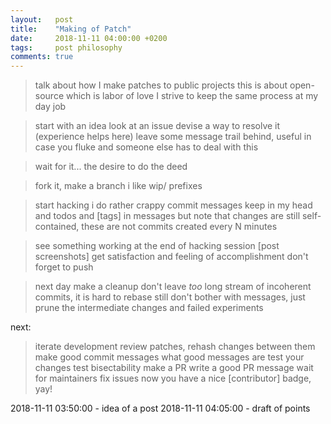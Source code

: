 ```yaml
---
layout:   post
title:    "Making of Patch"
date:     2018-11-11 04:00:00 +0200
tags:     post philosophy
comments: true
---
```


> talk about how I make patches to public projects
> this is about open-source which is labor of love
> I strive to keep the same process at my day job

> start with an idea
> look at an issue
> devise a way to resolve it
> (experience helps here)
> leave some message trail behind, useful in case you fluke and someone else has to deal with this

> wait for it... the desire to do the deed

> fork it, make a branch
> i like wip/ prefixes

> start hacking
> i do rather crappy commit messages
> keep in my head
> and todos
> and [tags] in messages
> but note that changes are still self-contained, these are not commits created every N minutes

> see something working at the end of hacking session
> [post screenshots]
> get satisfaction and feeling of accomplishment
> don't forget to push

> next day make a cleanup
> don't leave *too* long stream of incoherent commits, it is hard to rebase
> still don't bother with messages, just prune the intermediate changes and failed experiments

next:

> iterate development
> review patches, rehash changes between them
> make good commit messages
> what good messages are
> test your changes
> test bisectability
> make a PR
> write a good PR message
> wait for maintainers
> fix issues
> now you have a nice [contributor] badge, yay!

2018-11-11 03:50:00 - idea of a post
2018-11-11 04:05:00 - draft of points
